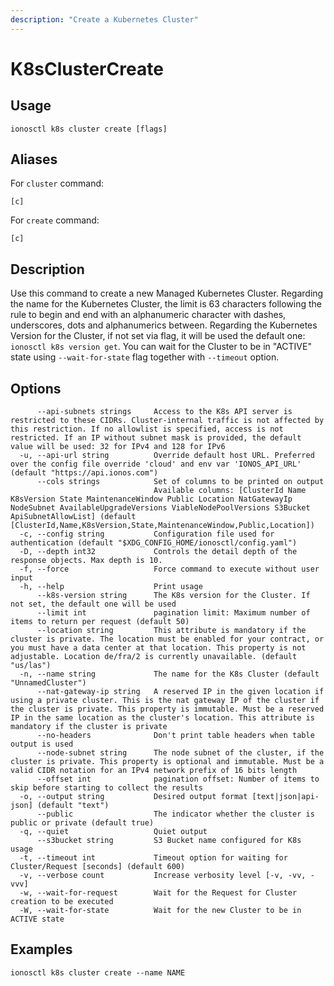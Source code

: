 ```yaml
---
description: "Create a Kubernetes Cluster"
---
```


# K8sClusterCreate

## Usage

```text
ionosctl k8s cluster create [flags]
```

## Aliases

For `cluster` command:

```text
[c]
```

For `create` command:

```text
[c]
```

## Description

Use this command to create a new Managed Kubernetes Cluster.
Regarding the name for the Kubernetes Cluster, the limit is 63 characters following the rule to begin and end with an alphanumeric character with dashes, underscores, dots and alphanumerics between.
Regarding the Kubernetes Version for the Cluster, if not set via flag, it will be used the default one: `ionosctl k8s version get`.
You can wait for the Cluster to be in "ACTIVE" state using `--wait-for-state` flag together with `--timeout` option.

## Options

```text
      --api-subnets strings     Access to the K8s API server is restricted to these CIDRs. Cluster-internal traffic is not affected by this restriction. If no allowlist is specified, access is not restricted. If an IP without subnet mask is provided, the default value will be used: 32 for IPv4 and 128 for IPv6
  -u, --api-url string          Override default host URL. Preferred over the config file override 'cloud' and env var 'IONOS_API_URL' (default "https://api.ionos.com")
      --cols strings            Set of columns to be printed on output 
                                Available columns: [ClusterId Name K8sVersion State MaintenanceWindow Public Location NatGatewayIp NodeSubnet AvailableUpgradeVersions ViableNodePoolVersions S3Bucket ApiSubnetAllowList] (default [ClusterId,Name,K8sVersion,State,MaintenanceWindow,Public,Location])
  -c, --config string           Configuration file used for authentication (default "$XDG_CONFIG_HOME/ionosctl/config.yaml")
  -D, --depth int32             Controls the detail depth of the response objects. Max depth is 10.
  -f, --force                   Force command to execute without user input
  -h, --help                    Print usage
      --k8s-version string      The K8s version for the Cluster. If not set, the default one will be used
      --limit int               pagination limit: Maximum number of items to return per request (default 50)
      --location string         This attribute is mandatory if the cluster is private. The location must be enabled for your contract, or you must have a data center at that location. This property is not adjustable. Location de/fra/2 is currently unavailable. (default "us/las")
  -n, --name string             The name for the K8s Cluster (default "UnnamedCluster")
      --nat-gateway-ip string   A reserved IP in the given location if using a private cluster. This is the nat gateway IP of the cluster if the cluster is private. This property is immutable. Must be a reserved IP in the same location as the cluster's location. This attribute is mandatory if the cluster is private
      --no-headers              Don't print table headers when table output is used
      --node-subnet string      The node subnet of the cluster, if the cluster is private. This property is optional and immutable. Must be a valid CIDR notation for an IPv4 network prefix of 16 bits length
      --offset int              pagination offset: Number of items to skip before starting to collect the results
  -o, --output string           Desired output format [text|json|api-json] (default "text")
      --public                  The indicator whether the cluster is public or private (default true)
  -q, --quiet                   Quiet output
      --s3bucket string         S3 Bucket name configured for K8s usage
  -t, --timeout int             Timeout option for waiting for Cluster/Request [seconds] (default 600)
  -v, --verbose count           Increase verbosity level [-v, -vv, -vvv]
  -w, --wait-for-request        Wait for the Request for Cluster creation to be executed
  -W, --wait-for-state          Wait for the new Cluster to be in ACTIVE state
```

## Examples

```text
ionosctl k8s cluster create --name NAME
```

